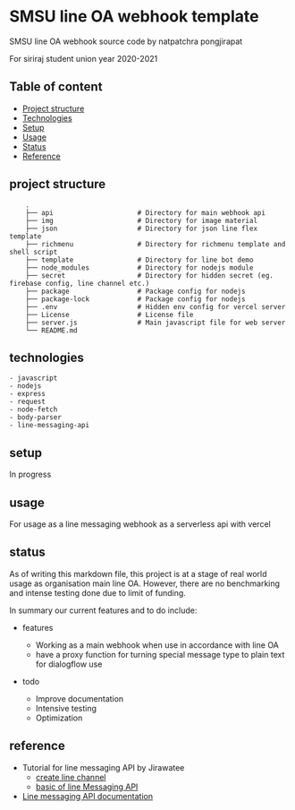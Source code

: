 # SMSU line OA webhook template

SMSU line OA webhook source code by natpatchra pongjirapat

For siriraj student union year 2020-2021

## Table of content
* [Project structure](#project-structure)
* [Technologies](#technologies)
* [Setup](#setup)
* [Usage](#usage)
* [Status](#status)
* [Reference](#reference)

## project structure
```
    .
    ├── api                     # Directory for main webhook api
    ├── img                     # Directory for image material
    ├── json                    # Directory for json line flex template
    ├── richmenu                # Directory for richmenu template and shell script
    ├── template                # Directory for line bot demo
    ├── node_modules            # Directory for nodejs module
    ├── secret                  # Directory for hidden secret (eg. firebase config, line channel etc.)
    ├── package                 # Package config for nodejs
    ├── package-lock            # Package config for nodejs
    ├── .env                    # Hidden env config for vercel server
    ├── License                 # License file
    ├── server.js               # Main javascript file for web server
    └── README.md

```

## technologies

    - javascript
    - nodejs
    - express
    - request
    - node-fetch
    - body-parser
    - line-messaging-api

## setup

In progress

## usage
For usage as a line messaging webhook as a serverless api with vercel
    
## status
As of writing this markdown file, this project is at a stage of real world usage as organisation main line OA. However, there are no benchmarking and intense testing done due to limit of funding.

In summary our current features and to do include:

* features
    * Working as a main webhook when use in accordance with line OA
    * have a proxy function for turning special message type to plain text for dialogflow use

* todo
    * Improve documentation
    * Intensive testing
    * Optimization

## reference
- Tutorial for line messaging API by Jirawatee 
   - [create line channel](https://medium.com/linedevth/%E0%B8%9B%E0%B8%90%E0%B8%A1%E0%B8%9A%E0%B8%97%E0%B8%81%E0%B8%B2%E0%B8%A3%E0%B8%AA%E0%B8%A3%E0%B9%89%E0%B8%B2%E0%B8%87-line-bot-b2cb90643901)
   - [basic of line Messaging API](https://medium.com/linedevth/%E0%B8%AA%E0%B8%A3%E0%B9%89%E0%B8%B2%E0%B8%87-line-bot-%E0%B8%94%E0%B9%89%E0%B8%A7%E0%B8%A2-messaging-api-%E0%B9%81%E0%B8%A5%E0%B8%B0-cloud-functions-for-firebase-20d284edea1b)
- [Line messaging API documentation](https://pillow.readthedocs.io/en/stable/)
